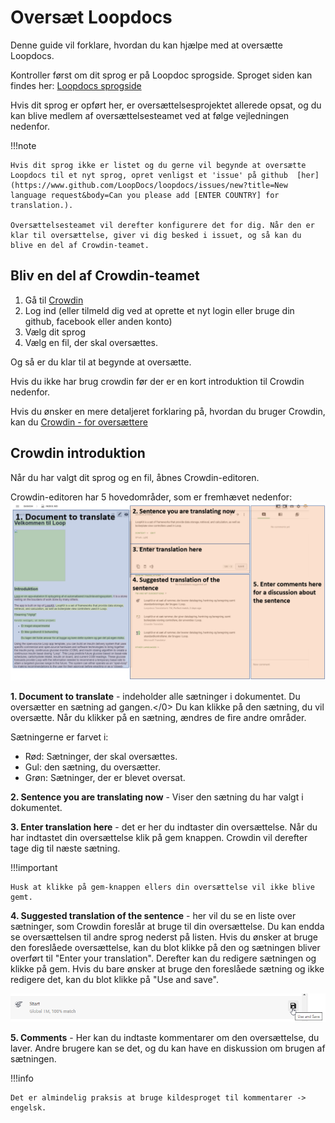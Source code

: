 # Oversæt Loopdocs

Denne guide vil forklare, hvordan du kan hjælpe med at oversætte Loopdocs.

Kontroller først om dit sprog er på Loopdoc sprogside. Sproget siden kan findes her: [Loopdocs sprogside](https://loopdocs.github.io/loopdocs/)

Hvis dit sprog er opført her, er oversættelsesprojektet allerede opsat, og du kan blive medlem af oversættelsesteamet ved at følge vejledningen nedenfor.

!!!note

    Hvis dit sprog ikke er listet og du gerne vil begynde at oversætte Loopdocs til et nyt sprog, opret venligst et 'issue' på github  [her](https://www.github.com/LoopDocs/loopdocs/issues/new?title=New language request&body=Can you please add [ENTER COUNTRY] for translation.).
    
    Oversættelsesteamet vil derefter konfigurere det for dig. Når den er klar til oversættelse, giver vi dig besked i issuet, og så kan du blive en del af Crowdin-teamet.

## Bliv en del af Crowdin-teamet

1. Gå til [Crowdin](https://crowdin.com/project/loopdoctranslation)
2. Log ind (eller tilmeld dig ved at oprette et nyt login eller bruge din github, facebook eller anden konto)
3. Vælg dit sprog
4. Vælg en fil, der skal oversættes.

Og så er du klar til at begynde at oversætte.

Hvis du ikke har brug crowdin før der er en kort introduktion til Crowdin nedenfor.

Hvis du ønsker en mere detaljeret forklaring på, hvordan du bruger Crowdin, kan du [Crowdin - for oversættere](https://support.crowdin.com/online-editor/)

## Crowdin introduktion

Når du har valgt dit sprog og en fil, åbnes Crowdin-editoren.

Crowdin-editoren har 5 hovedområder, som er fremhævet nedenfor: ![Crowdin områder](images/crowdinareas.png)

**1. Document to translate** - indeholder alle sætninger i dokumentet. Du oversætter en sætning ad gangen.</0> Du kan klikke på den sætning, du vil oversætte. Når du klikker på en sætning, ændres de fire andre områder.

Sætningerne er farvet i:

- Rød: Sætninger, der skal oversættes.
- Gul: den sætning, du oversætter.
- Grøn: Sætninger, der er blevet oversat.

**2. Sentence you are translating now** - Viser den sætning du har valgt i dokumentet.

**3. Enter translation here** - det er her du indtaster din oversættelse. Når du har indtastet din oversættelse klik på gem knappen. Crowdin vil derefter tage dig til næste sætning.

!!!important

    Husk at klikke på gem-knappen ellers din oversættelse vil ikke blive gemt.

**4. Suggested translation of the sentence** - her vil du se en liste over sætninger, som Crowdin foreslår at bruge til din oversættelse. Du kan endda se oversættelsen til andre sprog nederst på listen. Hvis du ønsker at bruge den foreslåede oversættelse, kan du blot klikke på den og sætningen bliver overført til "Enter your translation". Derefter kan du redigere sætningen og klikke på gem. Hvis du bare ønsker at bruge den foreslåede sætning og ikke redigere det, kan du blot klikke på "Use and save".

![Forslag](images/suggestion.png)

**5. Comments** - Her kan du indtaste kommentarer om den oversættelse, du laver. Andre brugere kan se det, og du kan have en diskussion om brugen af sætningen.

!!!info

    Det er almindelig praksis at bruge kildesproget til kommentarer -> engelsk.
